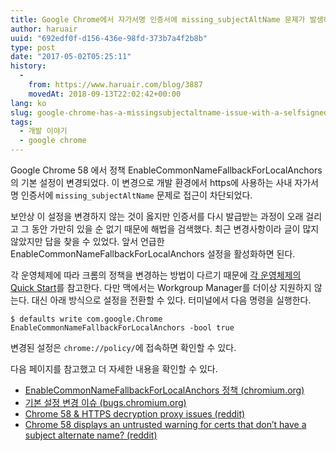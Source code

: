 ```yaml
---
title: Google Chrome에서 자가서명 인증서에 missing_subjectAltName 문제가 발생하는 경우
author: haruair
uuid: "692edf0f-d156-436e-98fd-373b7a4f2b8b"
type: post
date: "2017-05-02T05:25:11"
history:
  - 
    from: https://www.haruair.com/blog/3887
    movedAt: 2018-09-13T22:02:42+00:00
lang: ko
slug: google-chrome-has-a-missingsubjectaltname-issue-with-a-selfsigned-certificate
tags:
  - 개발 이야기
  - google chrome
---
```


Google Chrome 58 에서 정책 EnableCommonNameFallbackForLocalAnchors의 기본 설정이 변경되었다. 이 변경으로 개발 환경에서 https에 사용하는 사내 자가서명 인증서에 `missing_subjectAltName` 문제로 접근이 차단되었다.

보안상 이 설정을 변경하지 않는 것이 옳지만 인증서를 다시 발급받는 과정이 오래 걸리고 그 동안 가만히 있을 순 없기 때문에 해법을 검색했다. 최근 변경사항이라 글이 많지 않았지만 답을 찾을 수 있었다. 앞서 언급한 EnableCommonNameFallbackForLocalAnchors 설정을 활성화하면 된다.

각 운영체제에 따라 크롬의 정책을 변경하는 방법이 다르기 때문에 [각 운영체제의 Quick Start][1]를 참고한다. 다만 맥에서는 Workgroup Manager를 더이상 지원하지 않는다. 대신 아래 방식으로 설정을 전환할 수 있다. 터미널에서 다음 명령을 실행한다.

    $ defaults write com.google.Chrome EnableCommonNameFallbackForLocalAnchors -bool true
    

변경된 설정은 `chrome://policy/`에 접속하면 확인할 수 있다.

다음 페이지를 참고했고 더 자세한 내용을 확인할 수 있다.

  * [EnableCommonNameFallbackForLocalAnchors 정책 (chromium.org)][2]
  * [기본 설정 변경 이슈 (bugs.chromium.org)][3]
  * [Chrome 58 & HTTPS decryption proxy issues (reddit)][4]
  * [Chrome 58 displays an untrusted warning for certs that don&#8217;t have a subject alternate name? (reddit)][5]

 [1]: http://www.chromium.org/administrators
 [2]: https://www.chromium.org/administrators/policy-list-3#EnableCommonNameFallbackForLocalAnchors
 [3]: https://bugs.chromium.org/p/chromium/issues/detail?id=700595&desc=2
 [4]: https://www.reddit.com/r/sysadmin/comments/66hitj/chrome_58_https_decryption_proxy_issues/
 [5]: https://www.reddit.com/r/sysadmin/comments/66clon/chrome_58_displays_an_untrusted_warning_for_certs/